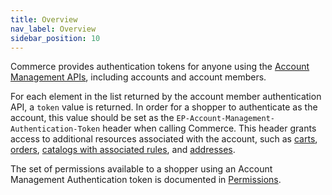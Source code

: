 ```yaml
---
title: Overview
nav_label: Overview
sidebar_position: 10
---
```


Commerce provides authentication tokens for anyone using the [Account Management APIs](/docs/commerce-cloud/accounts/using-account-management-api/account-management-api-overview), including accounts and account members.

For each element in the list returned by the account member authentication API, a `token` value is returned. In order for a shopper to authenticate as the account, this value should be set as the `EP-Account-Management-Authentication-Token` header when calling Commerce. This header grants access to additional resources associated with the account, such as [carts](/docs/commerce-cloud/carts/account-cart-associations/account-cart-associations-overview), [orders](/docs/commerce-cloud/orders/orders-api/get-all-orders#parameters), [catalogs with associated rules](/docs/pxm/catalogs/catalog-rules), and [addresses](/docs/commerce-cloud/addresses/get-all-addresses).

The set of permissions available to a shopper using an Account Management Authentication token is documented in [Permissions](/docs/commerce-cloud/authentication/Tokens/permissions#implicit-account-management-authentication-token).
